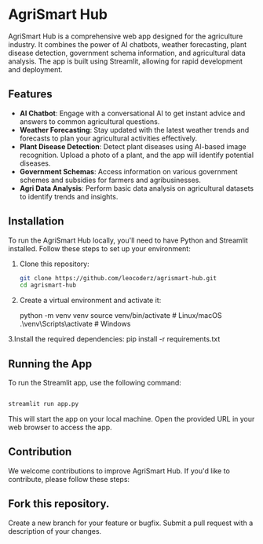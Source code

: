 # AgriSmart Hub

AgriSmart Hub is a comprehensive web app designed for the agriculture industry. It combines the power of AI chatbots, weather forecasting, plant disease detection, government schema information, and agricultural data analysis. The app is built using Streamlit, allowing for rapid development and deployment.

## Features

- **AI Chatbot**: Engage with a conversational AI to get instant advice and answers to common agricultural questions.
- **Weather Forecasting**: Stay updated with the latest weather trends and forecasts to plan your agricultural activities effectively.
- **Plant Disease Detection**: Detect plant diseases using AI-based image recognition. Upload a photo of a plant, and the app will identify potential diseases.
- **Government Schemas**: Access information on various government schemes and subsidies for farmers and agribusinesses.
- **Agri Data Analysis**: Perform basic data analysis on agricultural datasets to identify trends and insights.

## Installation

To run the AgriSmart Hub locally, you'll need to have Python and Streamlit installed. Follow these steps to set up your environment:

1. Clone this repository:

   ```bash
   git clone https://github.com/leocoderz/agrismart-hub.git
   cd agrismart-hub
2. Create a virtual environment and activate it:

   python -m venv venv
   source venv/bin/activate  # Linux/macOS
   .\venv\Scripts\activate  # Windows
   
3.Install the required dependencies:
    pip install -r requirements.txt

## Running the App
To run the Streamlit app, use the following command:

```bash

streamlit run app.py
```
This will start the app on your local machine. Open the provided URL in your web browser to access the app.

## Contribution
We welcome contributions to improve AgriSmart Hub. If you'd like to contribute, please follow these steps:

## Fork this repository.
Create a new branch for your feature or bugfix.
Submit a pull request with a description of your changes.


